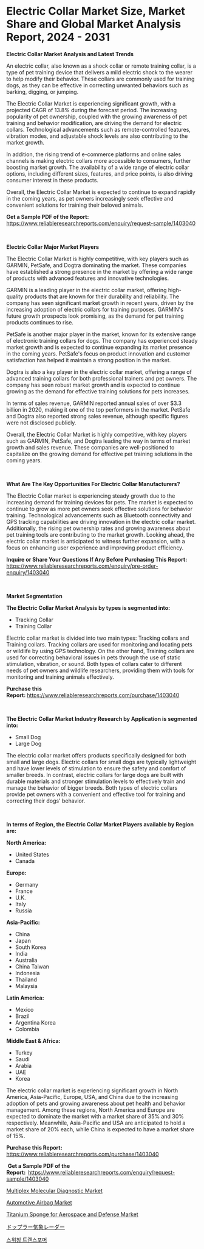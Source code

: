 <p><h1>Electric Collar Market Size, Market Share and Global Market Analysis Report, 2024 - 2031</h1></p><p><strong>Electric Collar Market Analysis and Latest Trends</strong></p>
<p><p>An electric collar, also known as a shock collar or remote training collar, is a type of pet training device that delivers a mild electric shock to the wearer to help modify their behavior. These collars are commonly used for training dogs, as they can be effective in correcting unwanted behaviors such as barking, digging, or jumping.</p><p>The Electric Collar Market is experiencing significant growth, with a projected CAGR of 13.8% during the forecast period. The increasing popularity of pet ownership, coupled with the growing awareness of pet training and behavior modification, are driving the demand for electric collars. Technological advancements such as remote-controlled features, vibration modes, and adjustable shock levels are also contributing to the market growth.</p><p>In addition, the rising trend of e-commerce platforms and online sales channels is making electric collars more accessible to consumers, further boosting market growth. The availability of a wide range of electric collar options, including different sizes, features, and price points, is also driving consumer interest in these products.</p><p>Overall, the Electric Collar Market is expected to continue to expand rapidly in the coming years, as pet owners increasingly seek effective and convenient solutions for training their beloved animals.</p></p>
<p><strong>Get a Sample PDF of the Report:&nbsp;</strong> <a href="https://www.reliableresearchreports.com/enquiry/request-sample/1403040">https://www.reliableresearchreports.com/enquiry/request-sample/1403040</a></p>
<p>&nbsp;</p>
<p><strong>Electric Collar Major Market Players</strong></p>
<p><p>The Electric Collar Market is highly competitive, with key players such as GARMIN, PetSafe, and Dogtra dominating the market. These companies have established a strong presence in the market by offering a wide range of products with advanced features and innovative technologies.</p><p>GARMIN is a leading player in the electric collar market, offering high-quality products that are known for their durability and reliability. The company has seen significant market growth in recent years, driven by the increasing adoption of electric collars for training purposes. GARMIN's future growth prospects look promising, as the demand for pet training products continues to rise.</p><p>PetSafe is another major player in the market, known for its extensive range of electronic training collars for dogs. The company has experienced steady market growth and is expected to continue expanding its market presence in the coming years. PetSafe's focus on product innovation and customer satisfaction has helped it maintain a strong position in the market.</p><p>Dogtra is also a key player in the electric collar market, offering a range of advanced training collars for both professional trainers and pet owners. The company has seen robust market growth and is expected to continue growing as the demand for effective training solutions for pets increases.</p><p>In terms of sales revenue, GARMIN reported annual sales of over $3.3 billion in 2020, making it one of the top performers in the market. PetSafe and Dogtra also reported strong sales revenue, although specific figures were not disclosed publicly.</p><p>Overall, the Electric Collar Market is highly competitive, with key players such as GARMIN, PetSafe, and Dogtra leading the way in terms of market growth and sales revenue. These companies are well-positioned to capitalize on the growing demand for effective pet training solutions in the coming years.</p></p>
<p>&nbsp;</p>
<p><strong>What Are The Key Opportunities For Electric Collar Manufacturers?</strong></p>
<p><p>The Electric Collar market is experiencing steady growth due to the increasing demand for training devices for pets. The market is expected to continue to grow as more pet owners seek effective solutions for behavior training. Technological advancements such as Bluetooth connectivity and GPS tracking capabilities are driving innovation in the electric collar market. Additionally, the rising pet ownership rates and growing awareness about pet training tools are contributing to the market growth. Looking ahead, the electric collar market is anticipated to witness further expansion, with a focus on enhancing user experience and improving product efficiency.</p></p>
<p><strong>Inquire or Share Your Questions If Any Before Purchasing This Report:</strong> <a href="https://www.reliableresearchreports.com/enquiry/pre-order-enquiry/1403040">https://www.reliableresearchreports.com/enquiry/pre-order-enquiry/1403040</a></p>
<p>&nbsp;</p>
<p><strong>Market Segmentation</strong></p>
<p><strong>The Electric Collar Market Analysis by types is segmented into:</strong></p>
<p><ul><li>Tracking Collar</li><li>Training Collar</li></ul></p>
<p><p>Electric collar market is divided into two main types: Tracking collars and Training collars. Tracking collars are used for monitoring and locating pets or wildlife by using GPS technology. On the other hand, Training collars are used for correcting behavioral issues in pets through the use of static stimulation, vibration, or sound. Both types of collars cater to different needs of pet owners and wildlife researchers, providing them with tools for monitoring and training animals effectively.</p></p>
<p><strong>Purchase this Report:&nbsp;</strong><a href="https://www.reliableresearchreports.com/purchase/1403040">https://www.reliableresearchreports.com/purchase/1403040</a></p>
<p>&nbsp;</p>
<p><strong>The Electric Collar Market Industry Research by Application is segmented into:</strong></p>
<p><ul><li>Small Dog</li><li>Large Dog</li></ul></p>
<p><p>The electric collar market offers products specifically designed for both small and large dogs. Electric collars for small dogs are typically lightweight and have lower levels of stimulation to ensure the safety and comfort of smaller breeds. In contrast, electric collars for large dogs are built with durable materials and stronger stimulation levels to effectively train and manage the behavior of bigger breeds. Both types of electric collars provide pet owners with a convenient and effective tool for training and correcting their dogs' behavior.</p></p>
<p>&nbsp;</p>
<p><strong>In terms of Region, the Electric Collar Market Players available by Region are:</strong></p>
<p>
    <p> <strong> North America: </strong>
        <ul>
            <li>United States</li>
            <li>Canada</li>
        </ul>
        </p> 
    <p> <strong> Europe: </strong>
        <ul>
            <li>Germany</li>
            <li>France</li>
            <li>U.K.</li>
            <li>Italy</li>
            <li>Russia</li>
        </ul>
        </p> 
    <p> <strong> Asia-Pacific: </strong>
        <ul>
            <li>China</li>
            <li>Japan</li>
            <li>South Korea</li>
            <li>India</li>
            <li>Australia</li>
            <li>China Taiwan</li>
            <li>Indonesia</li>
            <li>Thailand</li>
            <li>Malaysia</li>
        </ul>
        </p> 
    <p> <strong> Latin America: </strong>
        <ul>
            <li>Mexico</li>
            <li>Brazil</li>
            <li>Argentina Korea</li>
            <li>Colombia</li>
        </ul>
        </p> 
    <p> <strong> Middle East & Africa: </strong>
        <ul>
            <li>Turkey</li>
            <li>Saudi</li>
            <li>Arabia</li>
            <li>UAE</li>
            <li>Korea</li>
        </ul>
    </p>
    </p>
<p><p>The electric collar market is experiencing significant growth in North America, Asia-Pacific, Europe, USA, and China due to the increasing adoption of pets and growing awareness about pet health and behavior management. Among these regions, North America and Europe are expected to dominate the market with a market share of 35% and 30% respectively. Meanwhile, Asia-Pacific and USA are anticipated to hold a market share of 20% each, while China is expected to have a market share of 15%.</p></p>
<p><strong>Purchase this Report: </strong><a href="https://www.reliableresearchreports.com/purchase/1403040">https://www.reliableresearchreports.com/purchase/1403040</a></p>
<p>&nbsp;<strong>Get a Sample PDF of the Report:&nbsp;&nbsp;</strong><a href="https://www.reliableresearchreports.com/enquiry/request-sample/1403040">https://www.reliableresearchreports.com/enquiry/request-sample/1403040</a></p>
<p><strong></strong></p>
<p><p><a href="https://github.com/khansimonweber1lqujlwoz15d/Market-Research-Report-List-1/blob/main/multiplex-molecular-diagnostic-market.md">Multiplex Molecular Diagnostic Market</a></p><p><a href="https://view.publitas.com/reportprime-1/decoding-the-automotive-airbag-market-a-deep-dive-into-the-latest-market-trends-market-segmentation-and-competitive-analysis/">Automotive Airbag Market</a></p><p><a href="https://zircon-bluebell-299.notion.site/Titanium-Sponge-for-Aerospace-and-Defense-Market-Provides-a-Comprehensive-Analysis-Including-a-Macro-d694e5cb611f4b7db37d678239a57c39">Titanium Sponge for Aerospace and Defense Market</a></p><p><a href="https://medium.com/@sheliamoneyz1c4jitzdb7wqt/%E3%83%89%E3%83%83%E3%83%97%E3%83%A9%E3%83%BC%E6%B0%97%E8%B1%A1%E3%83%AC%E3%83%BC%E3%83%80%E3%83%BC%E3%81%AE%E5%B8%82%E5%A0%B4%E8%A6%8F%E6%A8%A1-%E5%B8%82%E5%A0%B4%E8%A6%8B%E9%80%9A%E3%81%97%E3%81%A8%E5%B8%82%E5%A0%B4%E4%BA%88%E6%B8%AC-2024%E5%B9%B4%E3%81%8B%E3%82%892031%E5%B9%B4%E3%81%BE%E3%81%A7-dbf3aead26bf">ドップラー気象レーダー</a></p><p><a href="https://medium.com/@do_trejo/%EC%A0%84%ED%99%98-%ED%8A%B8%EB%9E%9C%EC%8A%A4%ED%8F%AC%EB%A8%B8-%EC%8B%9C%EC%9E%A5-%EC%8B%9C%EC%9E%A5-%EC%A0%90%EC%9C%A0%EC%9C%A8-%EC%8B%9C%EC%9E%A5-%EB%8F%99%ED%96%A5-%EB%B0%8F-%EB%AF%B8%EB%9E%98-%EC%84%B1%EC%9E%A5-%ED%83%90%EC%83%89-3377f80688d1">스위칭 트랜스포머</a></p></p>